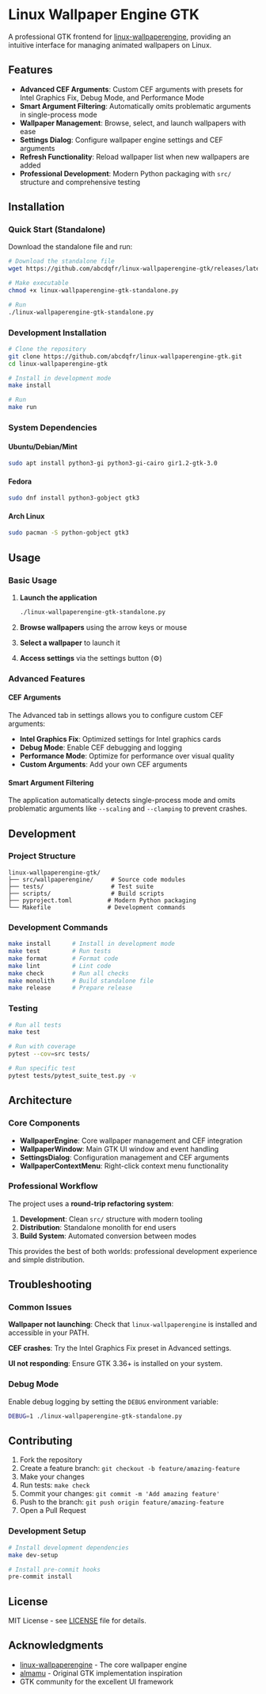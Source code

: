 # Linux Wallpaper Engine GTK

A professional GTK frontend for [linux-wallpaperengine](https://github.com/linux-wallpaperengine/engine),
providing an intuitive interface for managing animated wallpapers on Linux.

## Features

- **Advanced CEF Arguments**: Custom CEF arguments with presets for Intel Graphics Fix, Debug Mode, and Performance Mode
- **Smart Argument Filtering**: Automatically omits problematic arguments in single-process mode
- **Wallpaper Management**: Browse, select, and launch wallpapers with ease
- **Settings Dialog**: Configure wallpaper engine settings and CEF arguments
- **Refresh Functionality**: Reload wallpaper list when new wallpapers are added
- **Professional Development**: Modern Python packaging with `src/` structure and comprehensive testing

## Installation

### Quick Start (Standalone)

Download the standalone file and run:

```bash
# Download the standalone file
wget https://github.com/abcdqfr/linux-wallpaperengine-gtk/releases/latest/download/linux-wallpaperengine-gtk-standalone.py

# Make executable
chmod +x linux-wallpaperengine-gtk-standalone.py

# Run
./linux-wallpaperengine-gtk-standalone.py
```

### Development Installation

```bash
# Clone the repository
git clone https://github.com/abcdqfr/linux-wallpaperengine-gtk.git
cd linux-wallpaperengine-gtk

# Install in development mode
make install

# Run
make run
```

### System Dependencies

#### Ubuntu/Debian/Mint

```bash
sudo apt install python3-gi python3-gi-cairo gir1.2-gtk-3.0
```

#### Fedora

```bash
sudo dnf install python3-gobject gtk3
```

#### Arch Linux

```bash
sudo pacman -S python-gobject gtk3
```

## Usage

### Basic Usage

1. **Launch the application**

   ```bash
   ./linux-wallpaperengine-gtk-standalone.py
   ```

2. **Browse wallpapers** using the arrow keys or mouse

3. **Select a wallpaper** to launch it

4. **Access settings** via the settings button (⚙️)

### Advanced Features

#### CEF Arguments

The Advanced tab in settings allows you to configure custom CEF arguments:

- **Intel Graphics Fix**: Optimized settings for Intel graphics cards
- **Debug Mode**: Enable CEF debugging and logging
- **Performance Mode**: Optimize for performance over visual quality
- **Custom Arguments**: Add your own CEF arguments

#### Smart Argument Filtering

The application automatically detects single-process mode and omits problematic arguments like `--scaling` and `--clamping` to prevent crashes.

## Development

### Project Structure

```text
linux-wallpaperengine-gtk/
├── src/wallpaperengine/     # Source code modules
├── tests/                   # Test suite
├── scripts/                 # Build scripts
├── pyproject.toml          # Modern Python packaging
└── Makefile                # Development commands
```

### Development Commands

```bash
make install      # Install in development mode
make test         # Run tests
make format       # Format code
make lint         # Lint code
make check        # Run all checks
make monolith     # Build standalone file
make release      # Prepare release
```

### Testing

```bash
# Run all tests
make test

# Run with coverage
pytest --cov=src tests/

# Run specific test
pytest tests/pytest_suite_test.py -v
```

## Architecture

### Core Components

- **WallpaperEngine**: Core wallpaper management and CEF integration
- **WallpaperWindow**: Main GTK UI window and event handling
- **SettingsDialog**: Configuration management and CEF arguments
- **WallpaperContextMenu**: Right-click context menu functionality

### Professional Workflow

The project uses a **round-trip refactoring system**:

1. **Development**: Clean `src/` structure with modern tooling
2. **Distribution**: Standalone monolith for end users
3. **Build System**: Automated conversion between modes

This provides the best of both worlds: professional development experience and simple distribution.

## Troubleshooting

### Common Issues

**Wallpaper not launching**: Check that `linux-wallpaperengine` is installed and accessible in your PATH.

**CEF crashes**: Try the Intel Graphics Fix preset in Advanced settings.

**UI not responding**: Ensure GTK 3.36+ is installed on your system.

### Debug Mode

Enable debug logging by setting the `DEBUG` environment variable:

```bash
DEBUG=1 ./linux-wallpaperengine-gtk-standalone.py
```

## Contributing

1. Fork the repository
2. Create a feature branch: `git checkout -b feature/amazing-feature`
3. Make your changes
4. Run tests: `make check`
5. Commit your changes: `git commit -m 'Add amazing feature'`
6. Push to the branch: `git push origin feature/amazing-feature`
7. Open a Pull Request

### Development Setup

```bash
# Install development dependencies
make dev-setup

# Install pre-commit hooks
pre-commit install
```

## License

MIT License - see [LICENSE](LICENSE) file for details.

## Acknowledgments

- [linux-wallpaperengine](https://github.com/linux-wallpaperengine/engine) - The core wallpaper engine
- [almamu](https://github.com/almamu) - Original GTK implementation inspiration
- GTK community for the excellent UI framework
